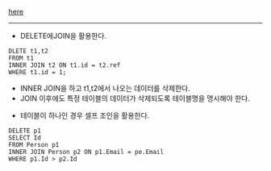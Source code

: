 [here](https://leetcode.com/problems/delete-duplicate-emails/)

---
* DELETE에JOIN을 활용한다.

```
DLETE t1,t2
FROM t1
INNER JOIN t2 ON t1.id = t2.ref
WHERE t1.id = 1;
```
- INNER JOIN을 하고 t1,t2에서 나오는 데이터를 삭제한다.
- JOIN 이후에도 특정 테이블의 데이터가 삭제되도록 테이블명을 명시해야 한다.

* 테이블이 하나인 경우 셀프 조인을 활용한다.
```
DELETE p1
SELECT Id
FROM Person p1
INNER JOIN Person p2 ON p1.Email = pe.Email
WHERE p1.Id > p2.Id
```